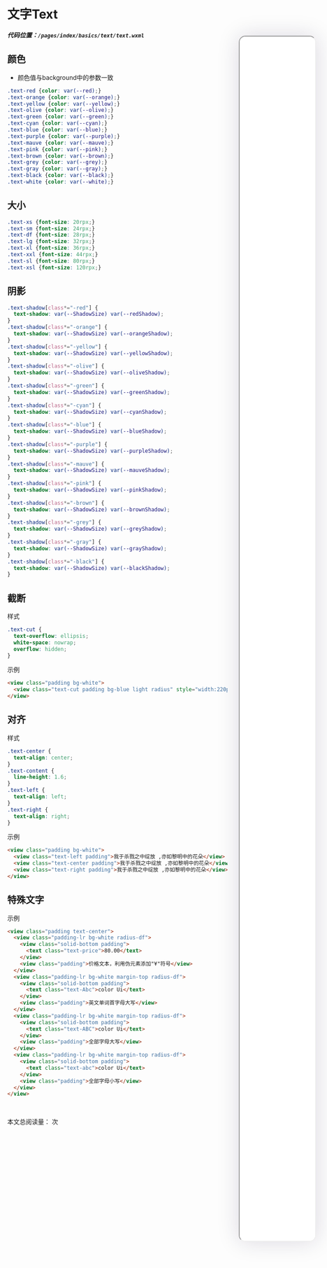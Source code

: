 <!--
 * @Descripttion: 
 * @version: V1.0
 * @Author: Xiaokang Lei
 * @email: lxk201808@163.com
 * @Date: 2022-11-29 18:21:55
 * @LastEditors: Xiaokang Lei
 * @LastEditTime: 2022-12-09 17:04:26
-->

<div class="minipre" style="width:18%; height:86%; float:right; position:fixed; right:3%;top: 4%;z-index: 99;">
    <iframe src="./h5/index.html#/pages/index/basics/text/text" width="100%" height="80%" style="border-radius:15px; box-shadow:0 0 50px 0px rgb(30 0 60 / 15%);"></iframe>
</div>

# 文字Text

***代码位置：`/pages/index/basics/text/text.wxml`***

## 颜色

- 颜色值与background中的参数一致

```css
.text-red {color: var(--red);}
.text-orange {color: var(--orange);}
.text-yellow {color: var(--yellow);}
.text-olive {color: var(--olive);}
.text-green {color: var(--green);}
.text-cyan {color: var(--cyan);}
.text-blue {color: var(--blue);}
.text-purple {color: var(--purple);}
.text-mauve {color: var(--mauve);}
.text-pink {color: var(--pink);}
.text-brown {color: var(--brown);}
.text-grey {color: var(--grey);}
.text-gray {color: var(--gray);}
.text-black {color: var(--black);}
.text-white {color: var(--white);}
```

## 大小

<!-- <div align=center>
    <img width="25%" src="https://s1.ax1x.com/2022/11/30/zwKroF.png">
    <img width="25%" src="https://s1.ax1x.com/2022/11/30/zwKyi4.png">
    <img width="25%" src="https://s1.ax1x.com/2022/11/30/zwK6JJ.png">
</div> -->

```css
.text-xs {font-size: 20rpx;}
.text-sm {font-size: 24rpx;}
.text-df {font-size: 28rpx;}
.text-lg {font-size: 32rpx;}
.text-xl {font-size: 36rpx;}
.text-xxl {font-size: 44rpx;}
.text-sl {font-size: 80rpx;}
.text-xsl {font-size: 120rpx;}
```

<!-- ## 其他样式 -->

<!-- <div align=center>
    <img width="25%" src="https://s1.ax1x.com/2022/11/30/zwKcW9.png">
    <img width="25%" src="https://s1.ax1x.com/2022/11/30/zwKgzR.png">
    <img width="25%" src="https://s1.ax1x.com/2022/11/30/zwKRQ1.png">
</div> -->

## 阴影

```css
.text-shadow[class*="-red"] {
  text-shadow: var(--ShadowSize) var(--redShadow);
}
.text-shadow[class*="-orange"] {
  text-shadow: var(--ShadowSize) var(--orangeShadow);
}
.text-shadow[class*="-yellow"] {
  text-shadow: var(--ShadowSize) var(--yellowShadow);
}
.text-shadow[class*="-olive"] {
  text-shadow: var(--ShadowSize) var(--oliveShadow);
}
.text-shadow[class*="-green"] {
  text-shadow: var(--ShadowSize) var(--greenShadow);
}
.text-shadow[class*="-cyan"] {
  text-shadow: var(--ShadowSize) var(--cyanShadow);
}
.text-shadow[class*="-blue"] {
  text-shadow: var(--ShadowSize) var(--blueShadow);
}
.text-shadow[class*="-purple"] {
  text-shadow: var(--ShadowSize) var(--purpleShadow);
}
.text-shadow[class*="-mauve"] {
  text-shadow: var(--ShadowSize) var(--mauveShadow);
}
.text-shadow[class*="-pink"] {
  text-shadow: var(--ShadowSize) var(--pinkShadow);
}
.text-shadow[class*="-brown"] {
  text-shadow: var(--ShadowSize) var(--brownShadow);
}
.text-shadow[class*="-grey"] {
  text-shadow: var(--ShadowSize) var(--greyShadow);
}
.text-shadow[class*="-gray"] {
  text-shadow: var(--ShadowSize) var(--grayShadow);
}
.text-shadow[class*="-black"] {
  text-shadow: var(--ShadowSize) var(--blackShadow);
}
```

## 截断

样式

```css
.text-cut {
  text-overflow: ellipsis;
  white-space: nowrap;
  overflow: hidden;
}
```

示例

```html
<view class="padding bg-white">
  <view class="text-cut padding bg-blue light radius" style="width:220px">我于杀戮之中绽放 ,亦如黎明中的花朵</view>
</view>
```

## 对齐

样式

```css
.text-center {
  text-align: center;
}
.text-content {
  line-height: 1.6;
}
.text-left {
  text-align: left;
}
.text-right {
  text-align: right;
}
```

示例

```html
<view class="padding bg-white">
  <view class="text-left padding">我于杀戮之中绽放 ,亦如黎明中的花朵</view>
  <view class="text-center padding">我于杀戮之中绽放 ,亦如黎明中的花朵</view>
  <view class="text-right padding">我于杀戮之中绽放 ,亦如黎明中的花朵</view>
</view>
```

## 特殊文字

示例

```html
<view class="padding text-center">
  <view class="padding-lr bg-white radius-df">
    <view class="solid-bottom padding">
      <text class="text-price">80.00</text>
    </view>
    <view class="padding">价格文本，利用伪元素添加"¥"符号</view>
  </view>
  <view class="padding-lr bg-white margin-top radius-df">
    <view class="solid-bottom padding">
      <text class="text-Abc">color Ui</text>
    </view>
    <view class="padding">英文单词首字母大写</view>
  </view>
  <view class="padding-lr bg-white margin-top radius-df">
    <view class="solid-bottom padding">
      <text class="text-ABC">color Ui</text>
    </view>
    <view class="padding">全部字母大写</view>
  </view>
  <view class="padding-lr bg-white margin-top radius-df">
    <view class="solid-bottom padding">
      <text class="text-abc">color Ui</text>
    </view>
    <view class="padding">全部字母小写</view>
  </view>
</view>
```

<br>

本文总阅读量：<span id="busuanzi_value_page_pv"></span> 次
